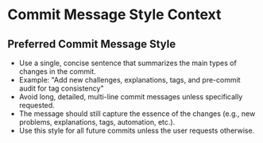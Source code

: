 # Commit Message Style Context

## Preferred Commit Message Style
- Use a single, concise sentence that summarizes the main types of changes in the commit.
- Example: "Add new challenges, explanations, tags, and pre-commit audit for tag consistency"
- Avoid long, detailed, multi-line commit messages unless specifically requested.
- The message should still capture the essence of the changes (e.g., new problems, explanations, tags, automation, etc.).
- Use this style for all future commits unless the user requests otherwise. 
